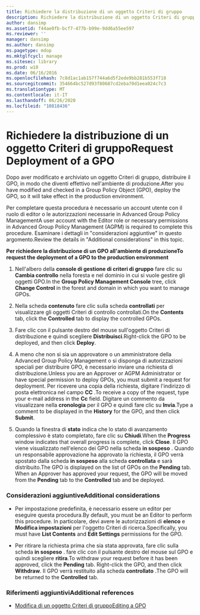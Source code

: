 ```yaml
---
title: Richiedere la distribuzione di un oggetto Criteri di gruppo
description: Richiedere la distribuzione di un oggetto Criteri di gruppo
author: dansimp
ms.assetid: f44ae0fb-bcf7-477b-b99e-9dd6a55ee597
ms.reviewer: ''
manager: dansimp
ms.author: dansimp
ms.pagetype: mdop
ms.mktglfcycl: manage
ms.sitesec: library
ms.prod: w10
ms.date: 06/16/2016
ms.openlocfilehash: 7c8d1ac1ab157f744a6d5f2ede9bb281b553f718
ms.sourcegitcommit: 354664bc527d93f80687cd2eba70d1eea024c7c3
ms.translationtype: MT
ms.contentlocale: it-IT
ms.lasthandoff: 06/26/2020
ms.locfileid: "10818436"
---
```

# <span data-ttu-id="54f10-103">Richiedere la distribuzione di un oggetto Criteri di gruppo</span><span class="sxs-lookup"><span data-stu-id="54f10-103">Request Deployment of a GPO</span></span>


<span data-ttu-id="54f10-104">Dopo aver modificato e archiviato un oggetto Criteri di gruppo, distribuire il GPO, in modo che diventi effettivo nell'ambiente di produzione.</span><span class="sxs-lookup"><span data-stu-id="54f10-104">After you have modified and checked in a Group Policy Object (GPO), deploy the GPO, so it will take effect in the production environment.</span></span>

<span data-ttu-id="54f10-105">Per completare questa procedura è necessario un account utente con il ruolo di editor o le autorizzazioni necessarie in Advanced Group Policy Management</span><span class="sxs-lookup"><span data-stu-id="54f10-105">A user account with the Editor role or necessary permissions in Advanced Group Policy Management (AGPM) is required to complete this procedure.</span></span> <span data-ttu-id="54f10-106">Esaminare i dettagli in "considerazioni aggiuntive" in questo argomento.</span><span class="sxs-lookup"><span data-stu-id="54f10-106">Review the details in "Additional considerations" in this topic.</span></span>

**<span data-ttu-id="54f10-107">Per richiedere la distribuzione di un GPO all'ambiente di produzione</span><span class="sxs-lookup"><span data-stu-id="54f10-107">To request the deployment of a GPO to the production environment</span></span>**

1.  <span data-ttu-id="54f10-108">Nell'albero della **console di gestione di criteri di gruppo** fare clic su **Cambia controllo** nella foresta e nel dominio in cui si vuole gestire gli oggetti GPO.</span><span class="sxs-lookup"><span data-stu-id="54f10-108">In the **Group Policy Management Console** tree, click **Change Control** in the forest and domain in which you want to manage GPOs.</span></span>

2.  <span data-ttu-id="54f10-109">Nella scheda **contenuto** fare clic sulla scheda **controllati** per visualizzare gli oggetti Criteri di controllo controllati.</span><span class="sxs-lookup"><span data-stu-id="54f10-109">On the **Contents** tab, click the **Controlled** tab to display the controlled GPOs.</span></span>

3.  <span data-ttu-id="54f10-110">Fare clic con il pulsante destro del mouse sull'oggetto Criteri di distribuzione e quindi scegliere **Distribuisci**.</span><span class="sxs-lookup"><span data-stu-id="54f10-110">Right-click the GPO to be deployed, and then click **Deploy**.</span></span>

4.  <span data-ttu-id="54f10-111">A meno che non si sia un approvatore o un amministratore della Advanced Group Policy Management o si disponga di autorizzazioni speciali per distribuire GPO, è necessario inviare una richiesta di distribuzione.</span><span class="sxs-lookup"><span data-stu-id="54f10-111">Unless you are an Approver or AGPM Administrator or have special permission to deploy GPOs, you must submit a request for deployment.</span></span> <span data-ttu-id="54f10-112">Per ricevere una copia della richiesta, digitare l'indirizzo di posta elettronica nel campo **CC** .</span><span class="sxs-lookup"><span data-stu-id="54f10-112">To receive a copy of the request, type your e-mail address in the **Cc** field.</span></span> <span data-ttu-id="54f10-113">Digitare un commento da visualizzare nella **cronologia** per il GPO e quindi fare clic su **Invia**.</span><span class="sxs-lookup"><span data-stu-id="54f10-113">Type a comment to be displayed in the **History** for the GPO, and then click **Submit**.</span></span>

5.  <span data-ttu-id="54f10-114">Quando la finestra di **stato** indica che lo stato di avanzamento complessivo è stato completato, fare clic su **Chiudi**.</span><span class="sxs-lookup"><span data-stu-id="54f10-114">When the **Progress** window indicates that overall progress is complete, click **Close**.</span></span> <span data-ttu-id="54f10-115">Il GPO viene visualizzato nell'elenco dei GPO nella scheda **in sospeso** . Quando un responsabile approvazione ha approvato la richiesta, il GPO verrà spostato dalla scheda **in sospeso** alla scheda **controllata** e sarà distribuito.</span><span class="sxs-lookup"><span data-stu-id="54f10-115">The GPO is displayed on the list of GPOs on the **Pending** tab. When an Approver has approved your request, the GPO will be moved from the **Pending** tab to the **Controlled** tab and be deployed.</span></span>

### <span data-ttu-id="54f10-116">Considerazioni aggiuntive</span><span class="sxs-lookup"><span data-stu-id="54f10-116">Additional considerations</span></span>

-   <span data-ttu-id="54f10-117">Per impostazione predefinita, è necessario essere un editor per eseguire questa procedura.</span><span class="sxs-lookup"><span data-stu-id="54f10-117">By default, you must be an Editor to perform this procedure.</span></span> <span data-ttu-id="54f10-118">In particolare, devi avere le autorizzazioni di **elenco** e **Modifica impostazioni** per l'oggetto Criteri di ricerca.</span><span class="sxs-lookup"><span data-stu-id="54f10-118">Specifically, you must have **List Contents** and **Edit Settings** permissions for the GPO.</span></span>

-   <span data-ttu-id="54f10-119">Per ritirare la richiesta prima che sia stata approvata, fare clic sulla scheda **in sospeso** . fare clic con il pulsante destro del mouse sul GPO e quindi scegliere **ritira**.</span><span class="sxs-lookup"><span data-stu-id="54f10-119">To withdraw your request before it has been approved, click the **Pending** tab. Right-click the GPO, and then click **Withdraw**.</span></span> <span data-ttu-id="54f10-120">Il GPO verrà restituito alla scheda **controllato** .</span><span class="sxs-lookup"><span data-stu-id="54f10-120">The GPO will be returned to the **Controlled** tab.</span></span>

### <span data-ttu-id="54f10-121">Riferimenti aggiuntivi</span><span class="sxs-lookup"><span data-stu-id="54f10-121">Additional references</span></span>

-   [<span data-ttu-id="54f10-122">Modifica di un oggetto Criteri di gruppo</span><span class="sxs-lookup"><span data-stu-id="54f10-122">Editing a GPO</span></span>](editing-a-gpo-agpm30ops.md)

 

 





